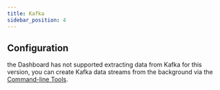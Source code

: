 ```yaml
---
title: Kafka
sidebar_position: 4
---
```


## Configuration
the Dashboard has not supported extracting data from Kafka for this version, 
you can create Kafka data streams from the background via the [Command-line Tools](user_guide/command_line_tools.md).